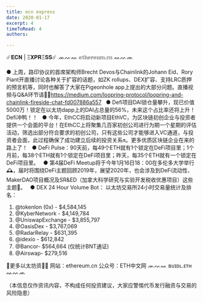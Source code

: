 ```yaml
---
title: ecn express
date: 2020-01-17
excerpt: 4
timeToRead: 4
authors:

---
```


☄️𝐄𝐂𝐍 | Ξ𝐗𝐏𝐑Ξ𝐒𝐒☄️
ᨏᨓᨐ 𝕖𝕥𝕙𝕖𝕣𝕖𝕦𝕞.𝕔𝕟 ᨐᨓᨏ

● 上周，路印协议的首席架构师Brecht Devos与Chainlink的Johann Eid、Rory Piant开直播讨论各种关于扩容的话题，如ZK rollups、DEX扩容、支持LRC质押的预言机等，同时也解答了大家在Pigeonhole app上提出的大部分问题。直播视频与Q&A环节请戳🏻https://medium.com/loopring-protocol/loopring-and-chainlink-fireside-chat-fd007886a557
 
● Defi项目DAI锁仓量攀升，现已价值5000万！锁定在以太坊dapp上的DAI占总量的56%，未来这个占比率还将上升！Defi冲鸭！！
 
● 今年，EthCC将启动新项目EthVC，为区块链初创企业与投资者提供一个会面的平台！在EthCC上将聚集几百家初创公司进行为期一个星期的评估活动，筛选出部分符合要求的初创公司，只有这些公司才能够进入VC通道，与投资者会面，此过程确保了成功建立后续的投资关系🔛。更多优质区块链企业在来的路上了！
 
● DeFi Pulse：90天前，每49个ETH就有1个锁定在DeFi项目里；1个月前，每38个ETH就有1个锁定在DeFi项目里；昨天，每35个ETH就有一个锁定在DeFi项目里。
 
● 第4届DeFi Meetup将于今年1月16日18：00在多伦多大学举行🕰，届时将围绕DeFi主题回顾2019年，展望2020年，也会涉及到DeFi流动性、MakerDAO项目概况及SR&ED（加拿大科学研究与实验开发税收优惠项目）这些主题🔦。
 
● DEX 24 Hour Volume Bot：
以太坊交易所24小时交易量统计及排名：
1) @tokenlon (0x) - $4,584,145
2) @KyberNetwork - $4,149,784
3) @UniswapExchange - $3,855,797
4) @OasisDex - $3,767,069
5) @RadarRelay - $631,395
6) @idexio - $612,842
7) @Bancor- $564,664 (仅统计BNT通证)
8) @Airswap- $279,516


🏻更多以太坊资讯🏻
网站：ethereum.cn
公众号：ETH中文网
ᨏᨓᨐ ʙᴜɪᴅʟ.ᴇᴛʜ ᨐᨓᨏ


（本信息仅作资讯内容，不构成任何投资建议，大家应警惕代币发行融资与交易的风险隐患）
